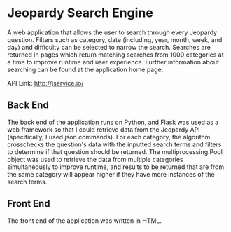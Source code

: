 # Jeopardy Search Engine
A web application that allows the user to search through every Jeopardy question. Filters such as category, date (including, year, month, week, and day) and difficulty can be selected to narrow the search. Searches are returned in pages which return matching searches from 1000 categories at a time to improve runtime and user experience. Further information about searching can be found at the application home page.

API Link: http://jservice.io/

## Back End
The back end of the application runs on Python, and Flask was used as a web framework so that I could retrieve data from the Jeopardy API (specifically, I used json commands). For each category, the algorithm crosschecks the question's data with the inputted search terms and filters to determine if that question should be returned. The multiprocessing.Pool object was used to retrieve the data from multiple categories simultaneously to improve runtime, and results to be returned that are from the same category will appear higher if they have more instances of the search terms.


## Front End
The front end of the application was written in HTML.
